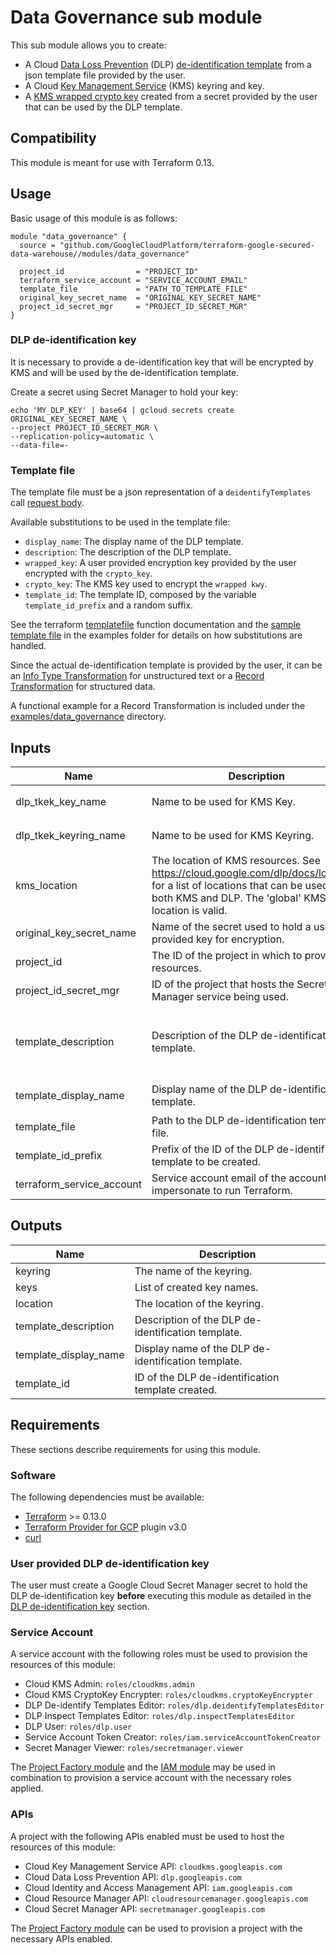 # Data Governance sub module

This sub module allows you to create:

- A Cloud [Data Loss Prevention](https://cloud.google.com/dlp/docs) (DLP) [de-identification template](https://cloud.google.com/dlp/docs/deidentify-sensitive-data) from a json template file provided by the user.
- A Cloud [Key Management Service](https://cloud.google.com/kms/docs) (KMS) keyring and key.
- A [KMS wrapped crypto key](https://cloud.google.com/dlp/docs/transformations-reference#crypto) created from a secret provided by the user that can be used by the DLP template.

## Compatibility

This module is meant for use with Terraform 0.13.

## Usage

Basic usage of this module is as follows:

```hcl
module "data_governance" {
  source = "github.com/GoogleCloudPlatform/terraform-google-secured-data-warehouse//modules/data_governance"

  project_id                = "PROJECT_ID"
  terraform_service_account = "SERVICE_ACCOUNT_EMAIL"
  template_file             = "PATH_TO_TEMPLATE_FILE"
  original_key_secret_name  = "ORIGINAL_KEY_SECRET_NAME"
  project_id_secret_mgr     = "PROJECT_ID_SECRET_MGR"
}
```

### DLP de-identification key

It is necessary to provide a de-identification key that will be encrypted by KMS
and will be used by the de-identification template.

Create a secret using Secret Manager to hold your key:

```
echo 'MY_DLP_KEY' | base64 | gcloud secrets create ORIGINAL_KEY_SECRET_NAME \
--project PROJECT_ID_SECRET_MGR \
--replication-policy=automatic \
--data-file=-
```

### Template file

The template file must be a json representation of a `deidentifyTemplates` call [request body](https://cloud.google.com/dlp/docs/reference/rest/v2/projects.deidentifyTemplates/create#request-body).

Available substitutions to be used in the template file:

- `display_name`: The display name of the DLP template.
- `description`: The description of the DLP template.
- `wrapped_key`: A user provided encryption key provided by the user encrypted with the `crypto_key`.
- `crypto_key`: The KMS key used to encrypt the `wrapped kwy`.
- `template_id`: The template ID, composed by the variable `template_id_prefix` and a random suffix.

See the terraform [templatefile](https://www.terraform.io/docs/language/functions/templatefile.html) function documentation and
the [sample template file](../../examples/data_governance/deidentification.tmpl) in the examples folder for details on how substitutions are handled.

Since the actual de-identification template is provided by the user,
it can be an [Info Type Transformation](https://cloud.google.com/dlp/docs/reference/rest/v2/projects.deidentifyTemplates#DeidentifyTemplate.InfoTypeTransformations) for unstructured text
or a [Record Transformation](https://cloud.google.com/dlp/docs/reference/rest/v2/projects.deidentifyTemplates#DeidentifyTemplate.RecordTransformations) for structured data.

A functional example for a Record Transformation is included under the
[examples/data_governance](./examples/data_governance/) directory.

<!-- BEGINNING OF PRE-COMMIT-TERRAFORM DOCS HOOK -->
## Inputs

| Name | Description | Type | Default | Required |
|------|-------------|------|---------|:--------:|
| dlp\_tkek\_key\_name | Name to be used for KMS Key. | `string` | `"dlp-de-identification-crypto-key"` | no |
| dlp\_tkek\_keyring\_name | Name to be used for KMS Keyring. | `string` | `"dlp-de-identification-keyring"` | no |
| kms\_location | The location of KMS resources. See https://cloud.google.com/dlp/docs/locations for a list of locations that can be used for both KMS and DLP. The 'global' KMS location is valid. | `string` | n/a | yes |
| original\_key\_secret\_name | Name of the secret used to hold a user provided key for encryption. | `string` | n/a | yes |
| project\_id | The ID of the project in which to provision resources. | `string` | n/a | yes |
| project\_id\_secret\_mgr | ID of the project that hosts the Secret Manager service being used. | `string` | n/a | yes |
| template\_description | Description of the DLP de-identification template. | `string` | `"De-identifies sensitive content defined in the template with a KMS Wrapped crypto Key."` | no |
| template\_display\_name | Display name of the DLP de-identification template. | `string` | `"KMS Wrapped crypto Key de-identification"` | no |
| template\_file | Path to the DLP de-identification template file. | `string` | n/a | yes |
| template\_id\_prefix | Prefix of the ID of the DLP de-identification template to be created. | `string` | `""` | no |
| terraform\_service\_account | Service account email of the account to impersonate to run Terraform. | `string` | n/a | yes |

## Outputs

| Name | Description |
|------|-------------|
| keyring | The name of the keyring. |
| keys | List of created key names. |
| location | The location of the keyring. |
| template\_description | Description of the DLP de-identification template. |
| template\_display\_name | Display name of the DLP de-identification template. |
| template\_id | ID of the DLP de-identification template created. |

<!-- END OF PRE-COMMIT-TERRAFORM DOCS HOOK -->

## Requirements

These sections describe requirements for using this module.

### Software

The following dependencies must be available:

- [Terraform](https://www.terraform.io/downloads.html) >= 0.13.0
- [Terraform Provider for GCP](https://github.com/terraform-providers/terraform-provider-google) plugin v3.0
- [curl](https://curl.haxx.se/)

### User provided DLP de-identification key

The user must create a Google Cloud Secret Manager secret to hold the DLP de-identification key
**before** executing this module as detailed in the [DLP de-identification key](#dlp-de-identification-key) section.

### Service Account

A service account with the following roles must be used to provision
the resources of this module:

- Cloud KMS Admin: `roles/cloudkms.admin`
- Cloud KMS CryptoKey Encrypter: `roles/cloudkms.cryptoKeyEncrypter`
- DLP De-identify Templates Editor: `roles/dlp.deidentifyTemplatesEditor`
- DLP Inspect Templates Editor: `roles/dlp.inspectTemplatesEditor`
- DLP User: `roles/dlp.user`
- Service Account Token Creator: `roles/iam.serviceAccountTokenCreator`
- Secret Manager Viewer: `roles/secretmanager.viewer`

The [Project Factory module](https://github.com/terraform-google-modules/terraform-google-project-factory) and the
[IAM module](https://github.com/terraform-google-modules/terraform-google-iam) may be used in combination to provision a
service account with the necessary roles applied.

### APIs

A project with the following APIs enabled must be used to host the
resources of this module:

- Cloud Key Management Service API: `cloudkms.googleapis.com`
- Cloud Data Loss Prevention API: `dlp.googleapis.com`
- Cloud Identity and Access Management API: `iam.googleapis.com`
- Cloud Resource Manager API: `cloudresourcemanager.googleapis.com`
- Cloud Secret Manager API: `secretmanager.googleapis.com`

The [Project Factory module](https://github.com/terraform-google-modules/terraform-google-project-factory) can be used to
provision a project with the necessary APIs enabled.
